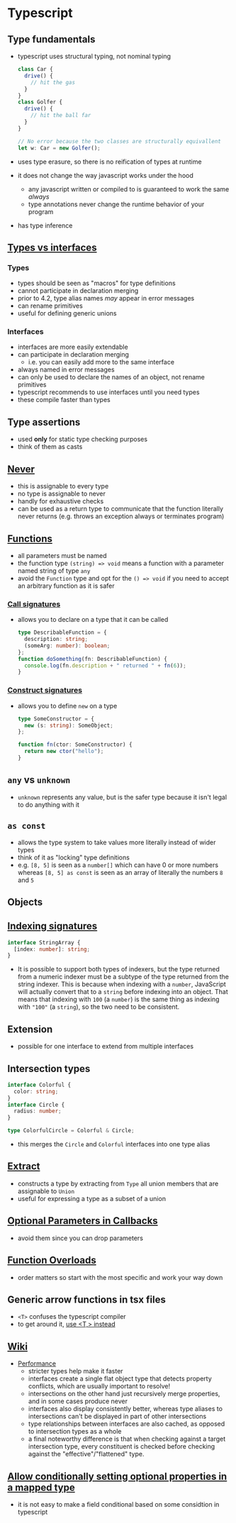# Typescript

## Type fundamentals

- typescript uses structural typing, not nominal typing

  ```ts
  class Car {
    drive() {
      // hit the gas
    }
  }
  class Golfer {
    drive() {
      // hit the ball far
    }
  }

  // No error because the two classes are structurally equivallent
  let w: Car = new Golfer();
  ```

- uses type erasure, so there is no reification of types at runtime
- it does not change the way javascript works under the hood
  - any javascript written or compiled to is guaranteed to work the same _always_
  - type annotations never change the runtime behavior of your program
- has type inference

## [Types vs interfaces](https://www.typescriptlang.org/docs/handbook/2/everyday-types.html#differences-between-type-aliases-and-interfaces)

### Types

- types should be seen as "macros" for type definitions
- cannot participate in declaration merging
- prior to 4.2, type alias names _may_ appear in error messages
- can rename primitives
- useful for defining generic unions

### Interfaces

- interfaces are more easily extendable
- can participate in declaration merging
  - i.e. you can easily add more to the same interface
- always named in error messages
- can only be used to declare the names of an object, not rename primitives
- typescript recommends to use interfaces until you need types
- these compile faster than types

## Type assertions

- used **only** for static type checking purposes
- think of them as casts

## [Never](https://www.typescriptlang.org/docs/handbook/2/narrowing.html#the-never-type)

- this is assignable to every type
- no type is assignable to never
- handly for exhaustive checks
- can be used as a return type to communicate that the function literally never returns (e.g. throws an exception always or terminates program)

## [Functions](https://www.typescriptlang.org/docs/handbook/2/functions.html)

- all parameters must be named
- the function type `(string) => void` means a function with a parameter named string of type `any`
- avoid the `Function` type and opt for the `() => void` if you need to accept an arbitrary function as it is safer

### [Call signatures](https://www.typescriptlang.org/docs/handbook/2/functions.html#call-signatures)

- allows you to declare on a type that it can be called

  ```ts
  type DescribableFunction = {
    description: string;
    (someArg: number): boolean;
  };
  function doSomething(fn: DescribableFunction) {
    console.log(fn.description + " returned " + fn(6));
  }
  ```

### [Construct signatures](https://www.typescriptlang.org/docs/handbook/2/functions.html#construct-signatures)

- allows you to define `new` on a type

  ```ts
  type SomeConstructor = {
    new (s: string): SomeObject;
  };

  function fn(ctor: SomeConstructor) {
    return new ctor("hello");
  }
  ```

## `any` vs `unknown`

- `unknown` represents any value, but is the safer type because it isn't legal to do anything with it

## `as const`

- allows the type system to take values more literally instead of wider types
- think of it as "locking" type definitions
- e.g. `[8, 5]` is seen as a `number[]` which can have 0 or more numbers whereas `[8, 5] as const` is seen as an array of literally the numbers `8` and `5`

## Objects

## [Indexing signatures](https://www.typescriptlang.org/docs/handbook/2/objects.html#index-signatures)

```ts
interface StringArray {
  [index: number]: string;
}
```

- It is possible to support both types of indexers, but the type returned from a numeric indexer must be a subtype of the type returned from the string indexer. This is because when indexing with a `number`, JavaScript will actually convert that to a `string` before indexing into an object. That means that indexing with `100` (a `number`) is the same thing as indexing with `"100"` (a `string`), so the two need to be consistent.

## Extension

- possible for one interface to extend from multiple interfaces

## Intersection types

```ts
interface Colorful {
  color: string;
}
interface Circle {
  radius: number;
}

type ColorfulCircle = Colorful & Circle;
```

- this merges the `Circle` and `Colorful` interfaces into one type alias

## [Extract](https://www.typescriptlang.org/docs/handbook/utility-types.html#extracttype-union)

- constructs a type by extracting from `Type` all union members that are assignable to `Union`
- useful for expressing a type as a subset of a union

## [Optional Parameters in Callbacks](https://www.typescriptlang.org/docs/handbook/declaration-files/do-s-and-don-ts.html#optional-parameters-in-callbacks)

- avoid them since you can drop parameters

## [Function Overloads](https://www.typescriptlang.org/docs/handbook/declaration-files/do-s-and-don-ts.html#function-overloads)

- order matters so start with the most specific and work your way down

## Generic arrow functions in tsx files

- `<T>` confuses the typescript compiler
- to get around it, [use <T,> instead](https://stackoverflow.com/questions/41112313/how-to-use-generics-with-arrow-functions-in-typescript-jsx-with-react/66940216#66940216)

## [Wiki](https://github.com/microsoft/TypeScript/wiki)

- [Performance](https://github.com/microsoft/TypeScript/wiki/Performance)
  - stricter types help make it faster
  - interfaces create a single flat object type that detects property conflicts, which are usually important to resolve!
  - intersections on the other hand just recursively merge properties, and in some cases produce never
  - interfaces also display consistently better, whereas type aliases to intersections can't be displayed in part of other intersections
  - type relationships between interfaces are also cached, as opposed to intersection types as a whole
  - a final noteworthy difference is that when checking against a target intersection type, every constituent is checked before checking against the "effective"/"flattened" type.

## [Allow conditionally setting optional properties in a mapped type](https://github.com/microsoft/TypeScript/issues/36126)

- it is not easy to make a field conditional based on some considtion in typescript
